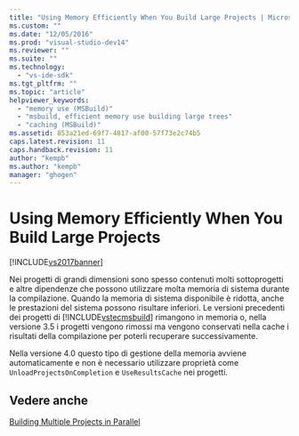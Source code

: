 ```yaml
---
title: "Using Memory Efficiently When You Build Large Projects | Microsoft Docs"
ms.custom: ""
ms.date: "12/05/2016"
ms.prod: "visual-studio-dev14"
ms.reviewer: ""
ms.suite: ""
ms.technology: 
  - "vs-ide-sdk"
ms.tgt_pltfrm: ""
ms.topic: "article"
helpviewer_keywords: 
  - "memory use (MSBuild)"
  - "msbuild, efficient memory use building large trees"
  - "caching (MSBuild)"
ms.assetid: 853a21ed-69f7-4817-af00-57f73e2c74b5
caps.latest.revision: 11
caps.handback.revision: 11
author: "kempb"
ms.author: "kempb"
manager: "ghogen"
---
```

# Using Memory Efficiently When You Build Large Projects
[!INCLUDE[vs2017banner](../code-quality/includes/vs2017banner.md)]

Nei progetti di grandi dimensioni sono spesso contenuti molti sottoprogetti e altre dipendenze che possono utilizzare molta memoria di sistema durante la compilazione.  Quando la memoria di sistema disponibile è ridotta, anche le prestazioni del sistema possono risultare inferiori.  Le versioni precedenti dei progetti di [!INCLUDE[vstecmsbuild](../extensibility/internals/includes/vstecmsbuild_md.md)] rimangono in memoria o, nella versione 3.5 i progetti vengono rimossi ma vengono conservati nella cache i risultati della compilazione per poterli recuperare successivamente.  
  
 Nella versione 4.0 questo tipo di gestione della memoria avviene automaticamente e non è necessario utilizzare proprietà come `UnloadProjectsOnCompletion` e `UseResultsCache` nei progetti.  
  
## Vedere anche  
 [Building Multiple Projects in Parallel](../msbuild/building-multiple-projects-in-parallel-with-msbuild.md)